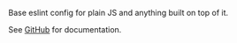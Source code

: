 Base eslint config for plain JS and anything built on top of it.

See [GitHub](https://github.com/stefanbaumeler/sb-lint) for documentation.

